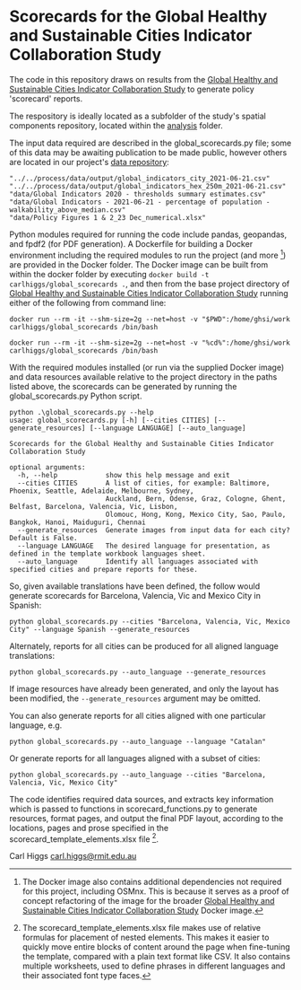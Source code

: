 # Scorecards for the Global Healthy and Sustainable Cities Indicator Collaboration Study

The code in this repository draws on results from the [Global Healthy and Sustainable Cities Indicator Collaboration Study](https://github.com/global-healthy-liveable-cities/global-indicators) to generate policy 'scorecard' reports.

The respository is ideally located as a subfolder of the study's spatial components repository, located within the [analysis](https://github.com/global-healthy-liveable-cities/global-indicators/tree/main/analysis) folder.

The input data required are described in the global_scorecards.py file; some of this data may be awaiting publication to be made public, however others are located in our project's [data repository](https://rmit.figshare.com/articles/dataset/Global_Healthy_and_Sustainable_City_Indicator_Study_Collaboration_-_25_Cities_spatial_indicators_datasets/15072009):

```
"../../process/data/output/global_indicators_city_2021-06-21.csv"
"../../process/data/output/global_indicators_hex_250m_2021-06-21.csv"
"data/Global Indicators 2020 - thresholds summary estimates.csv"
"data/Global Indicators - 2021-06-21 - percentage of population - walkability_above_median.csv"
"data/Policy Figures 1 & 2_23 Dec_numerical.xlsx"
```

Python modules required for running the code include pandas, geopandas, and fpdf2 (for PDF generation).  A Dockerfile for building a Docker environment including the required modules to run the project (and more [^1]) are provided in the Docker folder.  The Docker image can be built from within the docker folder by executing `docker build -t carlhiggs/global_scorecards .`, and then from the base project directory of [Global Healthy and Sustainable Cities Indicator Collaboration Study](https://github.com/global-healthy-liveable-cities/global-indicators) running either of the following from command line:

```{Linux}
docker run --rm -it --shm-size=2g --net=host -v "$PWD":/home/ghsi/work carlhiggs/global_scorecards /bin/bash
```

```{Windows}
docker run --rm -it --shm-size=2g --net=host -v "%cd%":/home/ghsi/work carlhiggs/global_scorecards /bin/bash
```

With the required modules installed (or run via the supplied Docker image) and data resources available relative to the project directory in the paths listed above, the scorecards can be generated by running the global_scorecards.py Python script.  
```
python .\global_scorecards.py --help
usage: global_scorecards.py [-h] [--cities CITIES] [--generate_resources] [--language LANGUAGE] [--auto_language]

Scorecards for the Global Healthy and Sustainable Cities Indicator Collaboration Study

optional arguments:
  -h, --help            show this help message and exit
  --cities CITIES       A list of cities, for example: Baltimore, Phoenix, Seattle, Adelaide, Melbourne, Sydney,
                        Auckland, Bern, Odense, Graz, Cologne, Ghent, Belfast, Barcelona, Valencia, Vic, Lisbon,
                        Olomouc, Hong, Kong, Mexico City, Sao, Paulo, Bangkok, Hanoi, Maiduguri, Chennai
  --generate_resources  Generate images from input data for each city? Default is False.
  --language LANGUAGE   The desired language for presentation, as defined in the template workbook languages sheet.
  --auto_language       Identify all languages associated with specified cities and prepare reports for these.
```

So, given available translations have been defined, the follow would generate scorecards for Barcelona, Valencia, Vic and Mexico City in Spanish:
```
python global_scorecards.py --cities "Barcelona, Valencia, Vic, Mexico City" --language Spanish --generate_resources
```

Alternately, reports for all cities can be produced for all aligned language translations:

```
python global_scorecards.py --auto_language --generate_resources
```

If image resources have already been generated, and only the layout has been modified, the `--generate_resources` argument may be omitted.

You can also generate reports for all cities aligned with one particular language, e.g.

```
python global_scorecards.py --auto_language --language "Catalan"
```

Or generate reports for all languages aligned with a subset of cities:

```
python global_scorecards.py --auto_language --cities "Barcelona, Valencia, Vic, Mexico City"
```

The code identifies required data sources, and extracts key information which is passed to functions in scorecard_functions.py to generate resources, format pages, and output the final PDF layout, according to the locations, pages and prose specified in the scorecard_template_elements.xlsx file [^2].   

Carl Higgs
carl.higgs@rmit.edu.au

[^1]: The Docker image also contains additional dependencies not required for this project, including OSMnx.  This is because it serves as a proof of concept refactoring of the image for the broader [Global Healthy and Sustainable Cities Indicator Collaboration Study](https://github.com/global-healthy-liveable-cities/global-indicators) Docker image.
[^2]: The scorecard_template_elements.xlsx file makes use of relative formulas for placement of nested elements.  This makes it easier to quickly move entire blocks of content around the page when fine-tuning the template, compared with a plain text format like CSV.  It also contains multiple worksheets, used to define phrases in different languages and their associated font type faces.
